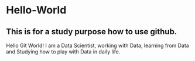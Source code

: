 # Hello-World

## This is for a study purpose how to use github.

Hello Git World!
I am a Data Scientist, working with Data, learning from Data and Studying how to play with Data in daily life.
